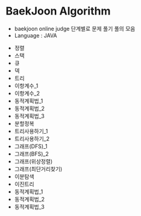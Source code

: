 # BaekJoon Algorithm

- baekjoon online judge 단계별로 문제 풀기 풀의 모음
- Language : JAVA

* 정렬
* 스택
* 큐
* 덱
* 트리
* 이항계수_1
* 이항계수_2
* 동적계획법_1
* 동적계획법_2
* 동적계획법_3
* 분할정복
* 트리사용하기_1
* 트리사용하기_2
* 그래프(DFS)_1
* 그래프(BFS)_2
* 그래프(위상정렬)
* 그래프(최단거리찾기)
* 이분탐색
* 이진트리
* 동적계획법_1
* 동적계획법_2
* 동적계획법_3


